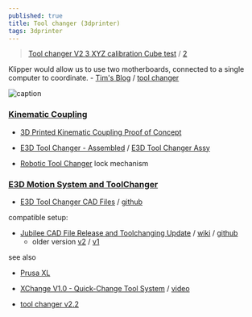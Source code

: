 ```yaml
---
published: true
title: Tool changer (3dprinter)
tags: 3dprinter
---
```

> [Tool changer V2 3 XYZ calibration Cube test](https://www.youtube.com/watch?v=ijRjTuI_AzM) / [2](https://www.youtube.com/watch?v=QW5Lyx8fMO0)

Klipper would allow us to use two motherboards, connected to a single computer to coordinate. - [Tim's Blog](https://tbnk.nl/posts/klipper-upgrade/) / [tool changer](https://tbnk.nl/posts/3d-printer-tool-changer/)

![caption](https://tbnk.nl/img/klipper/new-setup.png)

### [Kinematic Coupling](https://en.wikipedia.org/wiki/Kinematic_coupling)

- [3D Printed Kinematic Coupling Proof of Concept](https://www.youtube.com/watch?v=cfSHss5j5KU)
- [E3D Tool Changer - Assembled](https://www.thingiverse.com/thing:3880296) / [E3D Tool Changer Assy](https://www.thingiverse.com/thing:3714961)

- [Robotic Tool Changer](https://youtu.be/kDP-oofDn4w?t=111) lock mechanism

### [E3D Motion System and ToolChanger](https://e3d-online.com/pages/toolchanger?aff=9)

- [E3D Tool Changer CAD Files](https://3ddistributed.com/corexy-3d-printer/e3d-tool-changer-cad-files/) / [github](https://github.com/e3donline/ToolChanger)

compatible setup:
- [Jubilee CAD File Release and Toolchanging Update](https://www.youtube.com/watch?v=7jGilt5ijQo) / [wiki](https://jubilee3d.com/index.php?title=Main_Page) / [github](https://github.com/machineagency/jubilee) 
	- older version [v2](https://www.thingiverse.com/thing:3805144) / [v1](https://www.thingiverse.com/thing:3365456)

see also
- [Prusa XL](https://www.prusa3d.com/product/original-prusa-xl-2/)
- [XChange V1.0 - Quick-Change Tool System](https://printermods.com/products/xchange-v1-0-3d-printer-quick-tool-changer-system?variant=41988467032300) / [video](https://www.youtube.com/watch?v=EVjchMw8L7Q)

- [tool changer v2.2](https://www.youtube.com/watch?v=7SQQW1U3O4E)
